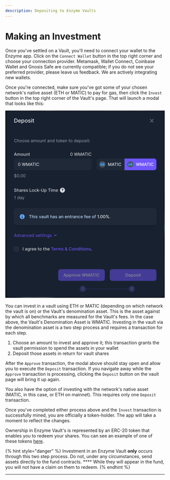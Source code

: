 ```yaml
---
description: Depositing to Enzyme Vaults
---
```


# Making an Investment

Once you've settled on a Vault, you'll need to connect your wallet to the Enzyme app. Click on the `Connect Wallet` button in the top right corner and choose your connection provider.  Metamask, Wallet Connect, Coinbase Wallet and Gnosis Safe are currently compatible; if you do not see your preferred provider, please leave us feedback. We are actively integrating new wallets.

Once you're connected, make sure you've got some of your chosen network's native asset (ETH or MATIC) to pay for gas, then click the `Invest` button in the top right corner of the Vault's page. That will launch a modal that looks like this:

![](<.gitbook/assets/image (44).png>)

You can invest in a vault using ETH or MATIC (depending on which network the vault is on) or the Vault's denomination asset. This is the asset against by which all benchmarks are measured for the Vault's fees. In the case above, the Vault's Denomination Asset is WMATIC. Investing in the vault via the denomination asset is a two step process and requires a transaction for each step.&#x20;

1. Choose an amount to invest and approve it; this transaction grants the vault permission to spend the assets in your wallet
2. Deposit those assets in return for vault shares

After the `Approve` transaction, the modal above should stay open and allow you to execute the `Deposit` transaction. If you navigate away while the `Approve` transaction is processing, clicking the `Deposit` button on the vault page will bring it up again.

You also have the option of investing with the network's native asset (MATIC, in this case, or ETH on mainnet). This requires only one `Deposit` transaction.

Once you've completed either process above and the `Invest` transaction is successfully mined, you are officially a token-holder. The app will take a moment to reflect the changes.

Ownership in Enzyme Vault's is represented by an ERC-20 token that enables you to redeem your shares. You can see an example of one of these tokens [here](https://etherscan.io/address/0x9d4ed905084bbc489a514c75420429c3a246e76d).

{% hint style="danger" %}
Investment in an Enzyme Vault **only** occurs through this two step process. Do not, under any circumstances, send assets directly to the fund contracts. **** While they will appear in the fund, you will not have a claim on them to redeem.
{% endhint %}

****
